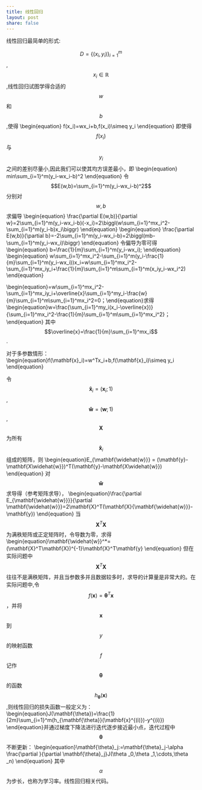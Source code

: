 ```yaml
---
title: 线性回归
layout: post
share: false
---
```


线性回归最简单的形式:

$$D=\{(x_i, y_i)\}_{i=1}^m$$,$$x_i \in\mathbb{R}$$,线性回归试图学得合适的$$w$$和$$b$$,使得
\begin{equation}
f(x_i)=wx_i+b,f(x_i)\simeq y_i
\end{equation}
即使得$$f(x_i)$$与$$y_i$$之间的差别尽量小,因此我们可以使其均方误差最小，即
\begin{equation}
min\sum_{i=1}^m(y_i-wx_i-b)^2
\end{equation}
令$$E(w,b)=\sum_{i=1}^m(y_i-wx_i-b)^2$$
分别对$$w,b$$求偏导
\begin{equation}
\frac{\partial E(w,b)}{\partial w}=2\sum_{i=1}^m(y_i-wx_i-b)(-x_i)=2\biggl(w\sum_{i=1}^mx_i^2-\sum_{i=1}^m(y_i-b)x_i\biggr)
\end{equation}
\begin{equation}
\frac{\partial E(w,b)}{\partial b}=-2\sum_{i=1}^m(y_i-wx_i-b)=2\biggl(mb-\sum_{i=1}^m(y_i-wx_i)\biggr)
\end{equation}
令偏导为零可得
\begin{equation}
b=\frac{1}{m}\sum_{i=1}^m(y_i-wx_i);
\end{equation}
\begin{equation}
w\sum_{i=1}^mx_i^2-\sum_{i=1}^m(y_i-\frac{1}{m}\sum_{i=1}^m(y_i-wx_i))x_i=w\sum_{i=1}^mx_i^2-\sum_{i=1}^mx_iy_i+\frac{1}{m}\sum_{i=1}^m\sum_{i=1}^m(x_iy_i-wx_i^2)
\end{equation}


\begin{equation}=w\sum_{i=1}^mx_i^2-\sum_{i=1}^mx_iy_i+\overline{x}\sum_{i=1}^my_i-\frac{w}{m}\sum_{i=1}^m\sum_{i=1}^mx_i^2=0；\end{equation}求得
\begin{equation}w=\frac{\sum_{i=1}^my_i(x_i-\overline{x})}{\sum_{i=1}^mx_i^2-\frac{1}{m}\sum_{i=1}^m\sum_{i=1}^mx_i^2}；
\end{equation}
其中$$\overline{x}=\frac{1}{m}\sum_{i=1}^mx_i$$.

对于多参数情形：
\begin{equation}f(\mathbf{x}_i)=w^Tx_i+b,f(\mathbf{x}_i)\simeq y_i
\end{equation}

令$$\mathbf{\widehat{x}}_i =(\mathbf{x}_i;1)$$,$$\mathbf{\widehat{w}} = (\mathbf{w};1)$$,$$\mathbf{X}$$为所有$$\mathbf{\widehat{x}}_i$$组成的矩阵，则
\begin{equation}E_{\mathbf{\widehat{w}}} = (\mathbf{y}-\mathbf{X\widehat{w}})^T(\mathbf{y}-\mathbf{X\widehat{w}})
\end{equation}
对$$\mathbf{\widehat{w}}$$求导得（参考矩阵求导），
\begin{equation}\frac{\partial E_{\mathbf{\widehat{w}}}}{\partial \mathbf{\widehat{w}}}=2\mathbf{X}^T(\mathbf{X}{\mathbf{\widehat{w}}}-\mathbf{y})
\end{equation}
当$$\mathbf{X}^T\mathbf{X}$$为满秩矩阵或正定矩阵时，令导数为零，求得
\begin{equation}\mathbf{\widehat{w}}^*=(\mathbf{X}^T\mathbf{X})^{-1}\mathbf{X}^T\mathbf{y}
\end{equation}
但在实际问题中$$\mathbf{X}^T\mathbf{X}$$往往不是满秩矩阵，并且当参数多并且数据较多时，求导的计算量是非常大的。在实际问题中,令$$f(\mathbf{x})=\mathbf{\theta}^T\mathbf{x}$$，并将$$\mathbf{x}$$到$$y$$的映射函数$$f$$记作$$\mathbf{\theta}$$的函数$$h_{\mathbf{\theta}}(\mathbf{x})$$,则线性回归的损失函数一般定义为：
\begin{equation}J(\mathbf{\theta})=\frac{1}{2m}\sum_{i=1}^m(h_{\mathbf{\theta}}(\mathbf{x}^{(i)})-y^{(i)})
\end{equation}并通过梯度下降法进行迭代逐步接近最小点，迭代过程中$$\mathbf{\theta}$$不断更新：
\begin{equation}\mathbf{\theta}_j:=\mathbf{\theta}_j-\alpha \frac{\partial }{\partial \mathbf{\theta}_j}J(\theta _0,\theta _1,\cdots,\theta _n)
\end{equation}
其中$$\alpha$$为步长，也称为学习率。线性回归相关代码。
